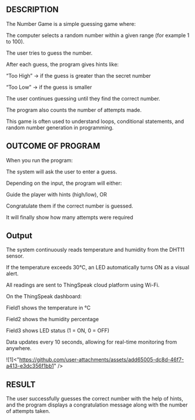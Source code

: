 
## DESCRIPTION 


The Number Game is a simple guessing game where:

The computer selects a random number within a given range (for example 1 to 100).

The user tries to guess the number.

After each guess, the program gives hints like:

“Too High” → if the guess is greater than the secret number

“Too Low” → if the guess is smaller

The user continues guessing until they find the correct number.

The program also counts the number of attempts made.

This game is often used to understand loops, conditional statements, and random number generation in programming.
## OUTCOME OF PROGRAM
When you run the program:

The system will ask the user to enter a guess.

Depending on the input, the program will either:

Guide the player with hints (high/low), OR

Congratulate them if the correct number is guessed.

It will finally show how many attempts were required
## Output 
The system continuously reads temperature and humidity from the DHT11 sensor.

If the temperature exceeds 30°C, an LED automatically turns ON as a visual alert.

All readings are sent to ThingSpeak cloud platform using Wi-Fi.

On the ThingSpeak dashboard:

Field1 shows the temperature in °C

Field2 shows the humidity percentage

Field3 shows LED status (1 = ON, 0 = OFF)

Data updates every 10 seconds, allowing for real-time monitoring from anywhere.

![1]<"https://github.com/user-attachments/assets/add65005-dc8d-46f7-a413-e3dc356f1bb1" />




## RESULT
The user successfully guesses the correct number with the help of hints, and the program displays a congratulation message along with the number of attempts taken.